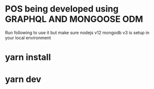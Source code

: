 
# POS being developed using GRAPHQL AND MONGOOSE ODM

Run following to use it but make sure nodejs v12 mongodb v3 is setup in your local environment
# yarn install

# yarn dev
